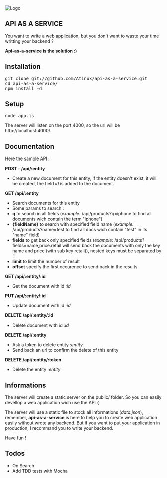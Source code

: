 <img src="http://png-2.findicons.com/files//icons/2135/transformers/128/control_panel.png" alt="Logo" />

API AS A SERVICE
----------------

You want to write a web application, but you don't want to waste your time writting your backend ?

**Api-as-a-service is the solution :)**

Installation
------------

<pre>
git clone git://github.com/Atinux/api-as-a-service.git
cd api-as-a-service/
npm install -d
</pre>

Setup
------

<pre>
node app.js
</pre>

The server will listen on the port 4000, so the url will be http://localhost:4000/.

Documentation
-------------

Here the sample API :

**POST - /api/:entity**

- Create a new document for this entity, if the entity doesn't exist, it will be created, the field *id* is added to the document.

**GET /api/:entity**

- Search documents for this entity
- Some params to search :
 - **q** to search in all fields (*example:* /api/products?q=iphone to find all documents wich contain the term "iphone")
 - **{fieldName}** to search with specified field name (*example:* /api/products?name=test to find all docs wich contain "test" in its "name" field)
 - **fields** to get back only specified fields (*example:* /api/products?fields=name,price.retail will send back the documents with only the key name and price (with sub key retail)), nested keys must be separated by '.'
 - **limit** to limit the number of result
 - **offset** specify the first occurence to send back in the results

**GET /api/:entity/:id**

- Get the document with id *:id*

**PUT /api/:entity/:id**

- Update document with id *:id*

**DELETE /api/:entity/:id**

- Delete document with id *:id*

**DELETE /api/:entity**

- Ask a token to delete entity *:entity*
 - Send back an url to confirm the delete of this entity

**DELETE /api/:entity/:token**

- Delete the entity *:entity*

Informations
------------

The server will create a static server on the public/ folder.
So you can easily devellop a web application wich use the API :)

The server will use a static file to stock all informations (*data.json*), remember, **api-as-a-service** is here to help you to create web application easily without wrote any backend. But if you want to put your application in production, I recommand you to write your backend.

Have fun !

Todos
-----

- On Search
 - Add TDD tests with Mocha
